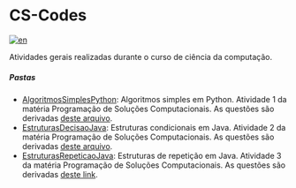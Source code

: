 # CS-Codes
[![en](https://img.shields.io/badge/lang-en-blue.svg)](https://github.com/MattNogueira/CS-Codes/edit/main/README.en.md)

Atividades gerais realizadas durante o curso de ciência da computação.
##### Pastas
- [AlgoritmosSimplesPython](https://github.com/MattNogueira/CS-Codes/tree/main/AlgoritmosSimplesPython): Algoritmos simples em Python. Atividade 1 da matéria Programação de Soluções Computacionais. As questões são derivadas [deste arquivo](https://docs.google.com/document/d/1u575pBvshdoXfwUVSfCWFbrqmmnT_oa0IayQNBCAe9Y/edit?usp=sharing).
- [EstruturasDecisaoJava](https://github.com/MattNogueira/CS-Codes/tree/main/EstruturasDecisaoJava): Estruturas condicionais em Java. Atividade 2 da matéria Programação de Soluções Computacionais. As questões são derivadas [deste arquivo](https://docs.google.com/document/d/1DzrxZJ84K93h5aKyMrLIkQ72j50zmgR6Ow8C_9OqmuM/edit).
- [EstruturasRepeticaoJava](https://github.com/MattNogueira/CS-Codes/tree/main/EstruturasRepeticaoJava): Estruturas de repetição em Java. Atividade 3 da matéria Programação de Soluções Computacionais. As questões são derivadas [deste link](https://wiki.python.org.br/EstruturaDeRepeticao).
